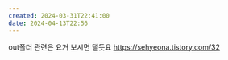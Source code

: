 ```yaml
---
created: 2024-03-31T22:41:00
date: 2024-04-13T22:56
---
```

out폴더 관련은 요거 보시면 댈듯요 https://sehyeona.tistory.com/32